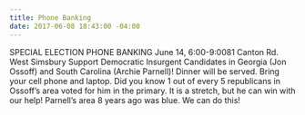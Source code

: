 ```yaml
---
title: Phone Banking
date: 2017-06-08 18:43:00 -04:00
---
```


SPECIAL ELECTION PHONE BANKING
June 14, 6:00-9:0081 Canton Rd. West Simsbury 
Support Democratic Insurgent Candidates in Georgia (Jon Ossoff) and South Carolina (Archie Parnell)!  Dinner will be served. Bring your cell phone and laptop.
Did you know 1 out of every 5 republicans in Ossoff’s area voted for him in the primary.  It is a stretch, but he can win with our help! Parnell’s area 8 years ago was blue. We can do this!